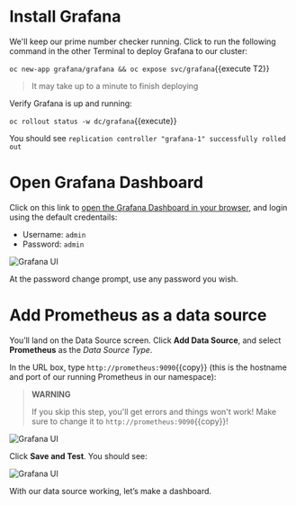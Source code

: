# Install Grafana

We'll keep our prime number checker running. Click to run the following command in the other Terminal to deploy Grafana to our cluster:

`oc new-app grafana/grafana && oc expose svc/grafana`{{execute T2}}

> It may take up to a minute to finish deploying

Verify Grafana is up and running:

`oc rollout status -w dc/grafana`{{execute}}

You should see `replication controller "grafana-1" successfully rolled out`

# Open Grafana Dashboard

Click on this link to [open the Grafana Dashboard in your browser](http://grafana-quarkus.[[HOST_SUBDOMAIN]]-80-[[KATACODA_HOST]].environments.katacoda.com/), and login using the default credentails:

  - Username: `admin`
  - Password: `admin`

![Grafana UI](/openshift/assets/middleware/quarkus/graflogin.png)

At the password change prompt, use any password you wish.

# Add Prometheus as a data source

You’ll land on the Data Source screen. Click **Add Data Source**, and select **Prometheus** as the *Data Source Type*.

In the URL box, type ``http://prometheus:9090``{{copy}} (this is the hostname and port of our running Prometheus in our
namespace):

> **WARNING**
>
> If you skip this step, you'll get errors and things won't work! Make sure to change it to ``http://prometheus:9090``{{copy}}!

![Grafana UI](/openshift/assets/middleware/quarkus/grafds.png)

Click **Save and Test**. You should see:

![Grafana UI](/openshift/assets/middleware/quarkus/grafworking.png)

With our data source working, let’s make a dashboard.


